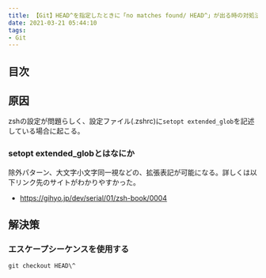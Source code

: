 ```yaml
---
title: 【Git】HEAD^を指定したときに「no matches found/ HEAD^」が出る時の対処法
date: 2021-03-21 05:44:10
tags:
- Git
---
```

## 目次
<!-- toc -->
<!-- more -->

## 原因
zshの設定が問題らしく、設定ファイル(.zshrc)に`setopt extended_glob`を記述している場合に起こる。

### setopt extended_globとはなにか
除外パターン、大文字小文字同一視などの、拡張表記が可能になる。詳しくは以下リンク先のサイトがわかりやすかった。
- https://gihyo.jp/dev/serial/01/zsh-book/0004

## 解決策
### エスケープシーケンスを使用する

```shell-session
git checkout HEAD\^
```
